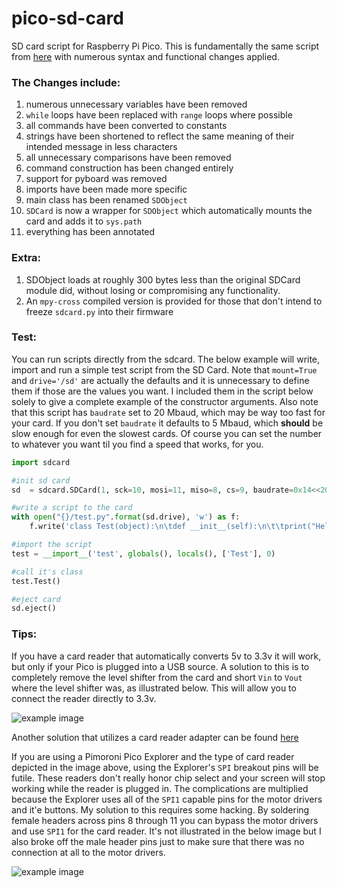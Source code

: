 # pico-sd-card
SD card script for Raspberry Pi Pico. This is fundamentally the same script from [here](https://github.com/micropython/micropython/blob/a1bc32d8a8fbb09bc04c2ca07b10475f7ddde8c3/drivers/sdcard/sdcard.py) with numerous syntax and functional changes applied.

### The Changes include:

1) numerous unnecessary variables have been removed
2) `while` loops have been replaced with `range` loops where possible
3) all commands have been converted to constants
4) strings have been shortened to reflect the same meaning of their intended message in less characters
5) all unnecessary comparisons have been removed
6) command construction has been changed entirely
7) support for pyboard was removed
8) imports have been made more specific
9) main class has been renamed `SDObject`
10) `SDCard` is now a wrapper for `SDObject` which automatically mounts the card and adds it to `sys.path`
11) everything has been annotated


### Extra:

1) SDObject loads at roughly 300 bytes less than the original SDCard module did, without losing or compromising any functionality.
2) An `mpy-cross` compiled version is provided for those that don't intend to freeze `sdcard.py` into their firmware



### Test:

You can run scripts directly from the sdcard. The below example will write, import and run a simple test script from the SD Card. Note that `mount=True` and `drive='/sd'` are actually the defaults and it is unnecessary to define them if those are the values you want. I included them in the script below solely to give a complete example of the constructor arguments. Also note that this script has `baudrate` set to 20 Mbaud, which may be way too fast for your card. If you don't set `baudrate` it defaults to 5 Mbaud, which **should** be slow enough for even the slowest cards. Of course you can set the number to whatever you want til you find a speed that works, for you.

```python
import sdcard

#init sd card
sd  = sdcard.SDCard(1, sck=10, mosi=11, miso=8, cs=9, baudrate=0x14<<20, mount=True, drive='/sd')

#write a script to the card
with open("{}/test.py".format(sd.drive), 'w') as f:
    f.write('class Test(object):\n\tdef __init__(self):\n\t\tprint("Hello From SD Card")')

#import the script
test = __import__('test', globals(), locals(), ['Test'], 0)

#call it's class
test.Test()

#eject card
sd.eject()
```

### Tips:

If you have a card reader that automatically converts 5v to 3.3v it will work, but only if your Pico is plugged into a USB source. A solution to this is to completely remove the level shifter from the card and short `Vin` to `Vout` where the level shifter was, as illustrated below. This will allow you to connect the reader directly to 3.3v.

![example image](https://i.imgur.com/cGMl2l3.jpg "level shifter removed and shorted")

Another solution that utilizes a card reader adapter can be found [here](https://www.raspberrypi.org/forums/viewtopic.php?f=146&t=307275#p1838662)

If you are using a Pimoroni Pico Explorer and the type of card reader depicted in the image above, using the Explorer's `SPI` breakout pins will be futile. These readers don't really honor chip select and your screen will stop working while the reader is plugged in. The complications are multiplied because the Explorer uses all of the `SPI1` capable pins for the motor drivers and it'e buttons. My solution to this requires some hacking. By soldering female headers across pins 8 through 11 you can bypass the motor drivers and use `SPI1` for the card reader. It's not illustrated in the below image but I also broke off the male header pins just to make sure that there was no connection at all to the motor drivers.

![example image](https://i.imgur.com/YR19ubJ.jpg "hacked")


